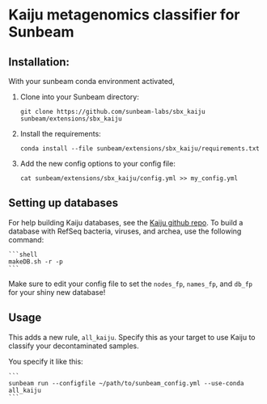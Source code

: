 # Kaiju metagenomics classifier for Sunbeam

## Installation:

With your sunbeam conda environment activated,

1. Clone into your Sunbeam directory:
    ```shell
    git clone https://github.com/sunbeam-labs/sbx_kaiju sunbeam/extensions/sbx_kaiju
    ```
    
2. Install the requirements:
    ```shell
    conda install --file sunbeam/extensions/sbx_kaiju/requirements.txt
    ```

3. Add the new config options to your config file:
    ```shell
    cat sunbeam/extensions/sbx_kaiju/config.yml >> my_config.yml
    ```

## Setting up databases

For help building Kaiju databases, see the [Kaiju github repo](https://github.com/bioinformatics-centre/kaiju). To build a database with RefSeq bacteria, viruses, and archea, use the following command:

    ```shell
    makeDB.sh -r -p
    ```

Make sure to edit your config file to set the `nodes_fp`, `names_fp`, and `db_fp` for your shiny new database!

## Usage

This adds a new rule, `all_kaiju`. Specify this as your target to use Kaiju to classify your decontaminated samples.

You specify it like this:

    ```
    sunbeam run --configfile ~/path/to/sunbeam_config.yml --use-conda all_kaiju
    ```
